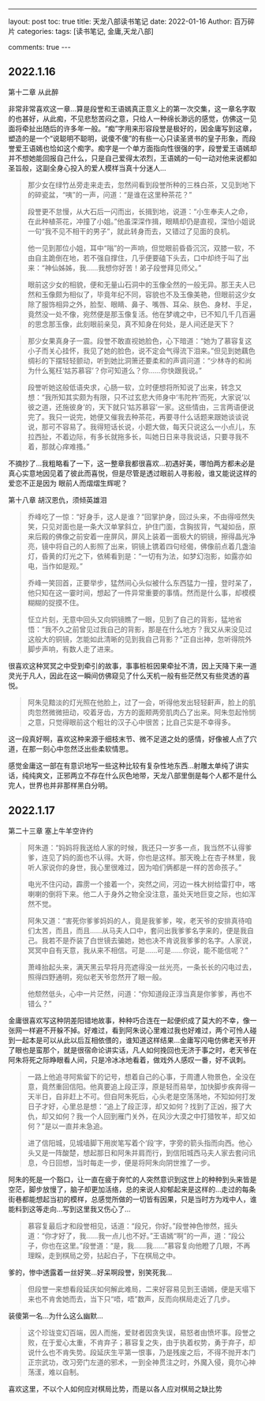 ---
layout: post
toc: true
title: 天龙八部读书笔记
date: 2022-01-16
Author: 百万碎片
categories: 
tags: [读书笔记, 金庸,天龙八部]

comments: true
​--- 

## 2022.1.16

第十二章 从此醉

非常非常喜欢这一章...算是段誉和王语嫣真正意义上的第一次交集，这一章名字取的也甚好，从此痴，不见悲愁苦闷之意，只给人一种绵长渺远的感觉，仿佛这一见面将牵扯出随后的许多年一般。“痴”字用来形容段誉是极好的，因金庸写到这章，塑造的是一个“说聪明不聪明，说傻不傻”的有些一心只读圣贤书的皇子形象，而段誉爱王语嫣也恰如这个痴字。痴字是一个单方面指向性很强的字，段誉爱王语嫣却并不想她能回报自己什么，只是自己爱得太浓烈，王语嫣的一句一动对他来说都如圣旨般，这副全身心投入的爱人模样当真十分迷人...

> 那少女在绿竹丛旁走来走去，忽然间看到段誉所种的三株白茶，又见到地下的碎瓷盆，“咦”的一声，问道：“是谁在这里种茶花？”
>
> 段誉更不怠慢，从大石后一闪而出，长揖到地，说道：“小生奉夫人之命，在此种植茶花，冲撞了小姐。”他虽深深作揖，眼睛却仍是直视，深怕小姐说一句“我不见不相干的男子”，就此转身而去，又错过了见面的良机。
>
> 他一见到那位小姐，耳中“嗡”的一声响，但觉眼前昏昏沉沉，双膝一软，不由自主跪倒在地，若不强自撑住，几乎便要磕下头去，口中却终于叫了出来：“神仙姊姊，我……我想你好苦！弟子段誉拜见师父。”
>
> 眼前这少女的相貌，便和无量山石洞中的玉像全然的一般无异。那王夫人已然和玉像颇为相似了，毕竟年纪不同，容貌也不及玉像美艳，但眼前这少女除了服饰相异之外，脸型、眼睛、鼻子、嘴唇、耳朵、肤色、身材、手足，竟然没一处不像，宛然便是那玉像复活。他在梦魂之中，已不知几千几百遍的思念那玉像，此刻眼前亲见，真不知身在何处，是人间还是天下？

> 那少女果真身子一震。段誉不敢直视她脸色，心下暗道：“她为了慕容复这小子而关心挂怀，我见了她的脸色，说不定会气得流下泪来。”但见到她藕色绸衫的下摆轻轻颤动，听到她比洞箫还要柔和的声调问道：“少林寺的和尚为什么冤枉‘姑苏慕容’？你可知道么？你……你快跟我说。”
>
> 段誉听她这般低语央求，心肠一软，立时便想将所知说了出来，转念又想：“我所知其实颇为有限，只不过玄悲大师身中‘韦陀杵’而死，大家说‘以彼之道，还施彼身’的，天下就只‘姑苏慕容’一家。这些情由，三言两语便说完了。我只一说完，她便又催我去种茶花，再要寻什么话题来跟她谈谈说说，那可不容易了。我得短话长说，小题大做，每天只说这么一小点儿，东拉西扯，不着边际，有多长就拖多长，叫她日日来寻我说话，只要寻我不着，那就心痒难搔。”

不摘抄了...我粗略看了一下，这一整章我都很喜欢...初遇好美，哪怕两方都未必是真心实意地因见着了彼此而喜悦，但是尽管是透过眼前人寻影般，谁又能说这样的爱恋不正是因为 眼前人而熠熠生辉呢？



第十八章 胡汉恩仇，须倾英雄泪

> 乔峰吃了一惊：“好身手，这人是谁？”回掌护身，回过头来，不由得哑然失笑，只见对面也是一条大汉单掌斜立，护住门面，含胸拔背，气凝如岳，原来后殿的佛像之前安着一座屏风，屏风上装着一面极大的铜镜，擦得晶光净亮，镜中将自己的人影照了出来，铜镜上镌着四句经偈，佛像前点着几盏油灯，昏黄的灯光之下，依稀看到是：“一切有为法，如梦幻泡影，如露亦如电，当作如是观。”
>
> 乔峰一笑回首，正要举步，猛然间心头似被什么东西猛力一撞，登时呆了，他只知在这一霎时间，想起了一件异常重要的事情。然而是什么事，却模模糊糊的捉摸不住。
>
> 怔立片刻，无意中回头又向铜镜瞧了一眼，见到了自己的背影，猛地省悟：“我不久之前曾见过我自己的背影，那是在什么地方？我又从来没见过这般大的铜镜，怎能如此清晰的见到我自己背影？”正自出神，忽听得院外脚步声响，有数人走了进来。

很喜欢这种冥冥之中受到牵引的故事，事事桩桩因果牵扯不清，因上天降下来一道灵光于凡人，因此在这一瞬间仿佛窥见了什么天机一般有些茫然又有些灵透的喜悦。

> 阿朱见黯淡的灯光照在他脸上，过了一会，听得他发出轻轻鼾声，脸上的肌肉忽然微微扭动，咬着牙齿，方方的面颊两旁肌肉凸了出来。阿朱忽起怜悯之意，只觉得眼前这个粗壮的汉子心中很苦；比自己实是不幸得多。

这一段真好啊，喜欢这种来源于细枝末节、微不足道之处的感情，好像被人点了穴道，在那一刻心中忽然泛出些柔软情思。



感觉金庸这一部在有意识地写一些这种比较有复杂性地东西...射雕太单纯了讲实话，纯纯爽文，正邪两立不存在什么灰色地带，天龙八部里倒是每个人都不是什么完人，世界也并非那样黑白分明。

## 2022.1.17

第二十三章 塞上牛羊空许约

> 阿朱道：“妈妈将我送给人家的时候，我还只一岁多一点，我当然不认得爹爹，连见了妈的面也不认得。大哥，你也是这样。那天晚上在杏子林里，我听人家说你的身世，我心里很难过，因为咱们俩都是一样的苦命孩子。”
>
> 电光不住闪动，霹雳一个接着一个，突然之间，河边一株大树给雷打中，喀喇喇的倒将下来。他二人于身外之物全没注意，虽处天地巨变之际，也如浑然不觉。
>
> 阿朱又道：“害死你爹爹妈妈的人，竟是我爹爹，唉，老天爷的安排真待咱们太苦，而且，而且……从马夫人口中，套问出我爹爹名字来的，便是我自己。我若不是乔装了白世镜去骗她，她也决不肯说我爹爹的名字。人家说，冥冥中自有天意，我从来不相信。可是……可是……你说，能不能信呢？”
>
> 萧峰抬起头来，满天黑云早将月亮遮得没一丝光亮，一条长长的闪电过去，照得四野通明，宛似老天爷忽然开了眼一般。
>
> 他颓然低头，心中一片茫然，问道：“你知道段正淳当真是你爹爹，再也不错么？”

金庸很喜欢写这种阴差阳错地故事，种种巧合连在一起便织成了莫大的不幸，像一张网一样避不开躲不掉。好难过，看到阿朱说心里难过我也好难过，两个可怜人碰到一起本是可以从此以后互相依偎的，谁知道这样结果...金庸写闪电仿佛老天爷开了眼也是蛮那个，就是很宿命论讲实话，凡人如何挽回也无济于事之时，老天爷在阿朱将死之际睁眼看人间，只是冷冰冰地看着，做戏外人感叹一番，好不讽刺。

> 一路上他追寻阿紫留下的记号，想着自己的心事，于周遭人物景色，全没在意，竟然重回信阳。他真要追上段正淳，原是轻而易举，加快脚步疾奔得一天半日，自非赶上不可。但自阿朱死后，心头老是空荡荡地，不知如何打发日子才好，心里总是想：“追上了段正淳，却又如何？找到了正凶，报了大仇，却又如何？我一个人回到雁门关外，在风沙大漠之中打猎牧羊，却又如何？”是以一直并未急追。
>
> 进了信阳城，见城墙脚下用炭笔写着个‘段’字，字旁的箭头指而向西。他心头又是一阵酸楚，想起那日和阿朱并肩而行，到信阳城西马夫人家去套问讯息，今日回想，当时每走一步，便是将阿朱向阴世推了一步。

阿朱的死是一个豁口，让一直在疲于奔忙的人突然意识到这世上的种种到头来皆是空茫，脚步放慢了，脑子却更加活络，总的来说人抑郁起来是这样的...走过的每条街巷都能想起当初的模样，总感觉所做的一切皆有因果，只是当时方为戏中人，谁能料到这等走向...写到这里我又伤心了...

> 慕容复最后才和段誉相见，话道：“段兄，你好。”段誉神色惨然，摇头道：“你才好了，我……我一点儿也不好。”王语嫣“啊”的一声，道：“段公子，你也在这里。”段誉道：“是，我……我……”慕容复向他瞪了几眼，不再理睬，走到棋局之旁，拈起白子，下在棋局之中。

爹的，惨中透露着一丝好笑...好呆啊段誉，别笑死我...

> 但段誉一来想看段延庆如何解此难局，二来好容易见到王语嫣，便是天塌下来也不肯舍她而去，当下只“唔，唔”数声，反而向棋局走近了几步。

装傻第一名...为什么这么幽默...

> 这个珍珑变幻百端，因人而施，爱财者因贪失误，易怒者由愤坏事。段誉之败，在于爱心太重，不肯弃子；慕容复之失，由于执着权势，勇于弃子，却说什么也不肯失势。段延庆生平第一恨事，乃是残废之后，不得不抛开本门正宗武功，改习旁门左道的邪术，一到全神贯注之时，外魔入侵，竟尔心神荡漾，难以自制。

喜欢这里，不以个人如何应对棋局比势，而是以各人应对棋局之缺比势
